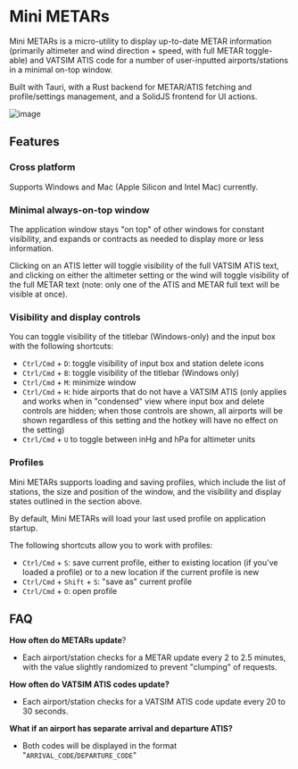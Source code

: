 # Mini METARs

Mini METARs is a micro-utility to display up-to-date METAR information (primarily altimeter and wind direction + speed,
with full METAR toggle-able) and VATSIM ATIS code for a number of user-inputted airports/stations in a minimal on-top
window.

Built with Tauri, with a Rust backend for METAR/ATIS fetching and profile/settings management, and a SolidJS frontend
for UI actions.

![image](https://github.com/user-attachments/assets/989b103b-64f5-4d43-89ef-c9c60962ddd0)

## Features

### Cross platform

Supports Windows and Mac (Apple Silicon and Intel Mac) currently.

### Minimal always-on-top window

The application window stays "on top" of other windows for constant visibility, and expands or contracts as needed to
display more or less information.

Clicking on an ATIS letter will toggle visibility of the full VATSIM ATIS text, and clicking on either the altimeter
setting or the wind
will toggle visibility of the full METAR text (note: only one of the ATIS and METAR full text will be visible at once).

### Visibility and display controls

You can toggle visibility of the titlebar (Windows-only) and the input box with the following shortcuts:

* `Ctrl/Cmd` + `D`: toggle visibility of input box and station delete icons
* `Ctrl/Cmd` + `B`: toggle visibility of the titlebar (Windows only)
* `Ctrl/Cmd` + `M`: minimize window
* `Ctrl/Cmd` + `H`: hide airports that do not have a VATSIM ATIS (only applies and works when in "condensed" view where
  input box and delete controls are hidden; when those controls are shown, all airports will be shown regardless of this
  setting and the hotkey will have no effect on the setting)
* `Ctrl/Cmd` + `U` to toggle between inHg and hPa for altimeter units

### Profiles

Mini METARs supports loading and saving profiles, which include the list of stations, the size and position of the
window, and the visibility and display states outlined in the section above.

By default, Mini METARs will load your last used profile on application startup.

The following shortcuts allow you to work with profiles:

* `Ctrl/Cmd` + `S`: save current profile, either to existing location (if you've loaded a profile) or to a new location
  if the current profile is new
* `Ctrl/Cmd` + `Shift` + `S`: "save as" current profile
* `Ctrl/Cmd` + `O`: open profile

## FAQ

**How often do METARs update**?

* Each airport/station checks for a METAR update every 2 to 2.5 minutes, with the value slightly randomized to prevent
  "clumping" of requests.

**How often do VATSIM ATIS codes update?**

* Each airport/station checks for a VATSIM ATIS code update every 20 to 30 seconds.

**What if an airport has separate arrival and departure ATIS?**

* Both codes will be displayed in the format "`ARRIVAL_CODE`/`DEPARTURE_CODE`"
